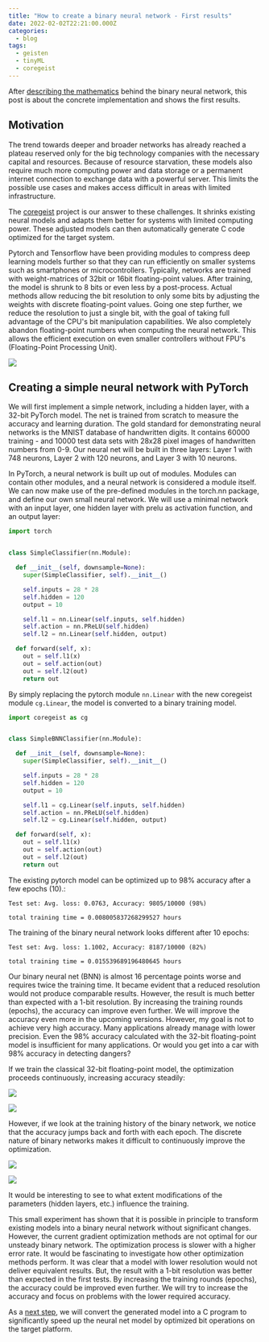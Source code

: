 ```yaml
---
title: "How to create a binary neural network - First results"
date: 2022-02-02T22:21:00.000Z
categories:
  - blog
tags:
  - geisten
  - tinyML
  - coregeist
---
```


After [describing the mathematics](../basic-math/) behind the binary neural network, this post is about the concrete implementation and shows the first results.

## Motivation

The trend towards deeper and broader networks has already reached a plateau reserved only for the big technology companies with the necessary capital and resources. Because of resource starvation, these models also require much more computing power and data storage or a permanent internet connection to exchange data with a powerful server. This limits the possible use cases and makes access difficult in areas with limited infrastructure.

The [coregeist](https://github.com/geisten/coregeist) project is our answer to these challenges. It shrinks existing neural models and adapts them better for systems with limited computing power. These adjusted models can then automatically generate C code optimized for the target system.

Pytorch and Tensorflow have been providing modules to compress deep learning models further so that they can run efficiently on smaller systems such as smartphones or microcontrollers. Typically, networks are trained with weight-matrices of 32bit or 16bit floating-point values. After training, the model is shrunk to 8 bits or even less by a post-process. Actual methods allow reducing the bit resolution to only some bits by adjusting the weights with discrete floating-point values. 
Going one step further, we reduce the resolution to just a single bit, with the goal of taking full advantage of the CPU's bit manipulation capabilities. We also completely abandon floating-point numbers when computing the neural network. This allows the efficient execution on even smaller controllers without FPU's (Floating-Point Processing Unit).

![](/assets/howto-bnn/bnn-process.png)

## Creating a simple neural network with PyTorch

We will first implement a simple network, including a hidden layer, with a 32-bit PyTorch model. The net is trained from scratch to measure the accuracy and learning duration. The gold standard for demonstrating neural networks is the MNIST database of handwritten digits. It contains 60000 training - and 10000 test data sets with 28x28 pixel images of handwritten numbers from 0-9. Our neural net will be built in three layers: Layer 1 with 748 neurons, Layer 2 with 120 neurons, and Layer 3 with 10 neurons.

In PyTorch, a neural network is built up out of modules. Modules can contain other modules, and a neural network is considered a module itself. We can now make use of the pre-defined modules in the torch.nn package, and define our own small neural network. We will use a minimal network with an input layer, one hidden layer with prelu as activation function, and an output layer:

```python
import torch


class SimpleClassifier(nn.Module):

  def __init__(self, downsample=None):
    super(SimpleClassifier, self).__init__()

    self.inputs = 28 * 28
    self.hidden = 120
    output = 10

    self.l1 = nn.Linear(self.inputs, self.hidden)
    self.action = nn.PReLU(self.hidden)
    self.l2 = nn.Linear(self.hidden, output)

  def forward(self, x):
    out = self.l1(x)
    out = self.action(out)
    out = self.l2(out)
    return out
```

By simply replacing the pytorch module `nn.Linear` with the new coregeist module `cg.Linear`, the model is converted to a binary training model.

```python
import coregeist as cg


class SimpleBNNClassifier(nn.Module):

  def __init__(self, downsample=None):
    super(SimpleClassifier, self).__init__()

    self.inputs = 28 * 28
    self.hidden = 120
    output = 10

    self.l1 = cg.Linear(self.inputs, self.hidden)
    self.action = nn.PReLU(self.hidden)
    self.l2 = cg.Linear(self.hidden, output)

  def forward(self, x):
    out = self.l1(x)
    out = self.action(out)
    out = self.l2(out)
    return out
```

The existing pytorch model can be optimized up to 98% accuracy after a few epochs (10).:

```shell
Test set: Avg. loss: 0.0763, Accuracy: 9805/10000 (98%)

total training time = 0.008005837268299527 hours
```

The training of the binary neural network looks different after 10 epochs:

```shell
Test set: Avg. loss: 1.1002, Accuracy: 8187/10000 (82%)

total training time = 0.015539689196480645 hours
```

Our binary neural net (BNN) is almost 16 percentage points worse and requires twice the training time. It became evident that a reduced resolution would not produce comparable results. However, the result is much better than expected with a 1-bit resolution. By increasing the training rounds (epochs), the accuracy can improve even further. We will improve the accuracy even more in the upcoming versions. However, my goal is not to achieve very high accuracy. Many applications already manage with lower precision. Even the 98% accuracy calculated with the 32-bit floating-point model is insufficient for many applications. Or would you get into a car with 98% accuracy in detecting dangers?

If we train the classical 32-bit floating-point model, the optimization proceeds continuously, increasing accuracy steadily:

![](/assets/howto-bnn/nn_train_vs_valid_losses.png)

![](/assets/howto-bnn/nn_train_vs_valid_accuracy.png)

However, if we look at the training history of the binary network, we notice that the accuracy jumps back and forth with each epoch. The discrete nature of binary networks makes it difficult to continuously improve the optimization.  

![](/assets/howto-bnn/bnn_train_vs_valid_losses.png)

![](/assets/howto-bnn/bnn_train_vs_valid_accuracy.png)

It would be interesting to see to what extent modifications of the parameters (hidden layers, etc.) influence the training.

This small experiment has shown that it is possible in principle to transform existing models into a binary neural network without significant changes. However, the current gradient optimization methods are not optimal for our unsteady binary network. The optimization process is slower with a higher error rate. It would be fascinating to investigate how other optimization methods perform. It was clear that a model with lower resolution would not deliver equivalent results. But, the result with a 1-bit resolution was better than expected in the first tests. By increasing the training rounds (epochs), the accuracy could be improved even further. We will try to increase the accuracy and focus on problems with the lower required accuracy. 

As a [next step](../export-bnn), we will convert the generated model into a C program to significantly speed up the neural net model by optimized bit operations on the target platform. 
